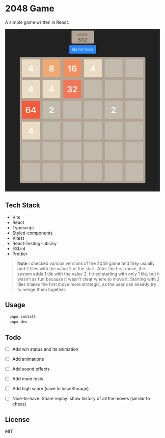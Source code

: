 # 2048 Game

A simple game written in React.

![2048 Game](.docs/2048.png)


## Tech Stack

- Vite
- React
- Typescript
- Styled-components
- Vitest
- React-Testing-Library
- ESLint
- Prettier

> **Note**
I checked various versions of the 2048 game and they usually add 2 tiles with the value 2 at the start. After the first move, the system adds 1 tile with the value 2.
I tried starting with only 1 tile, but it wasn't as fun because it wasn't clear where to move it. Starting with 2 tiles makes the first move more strategic, as the user can already try to merge them together.

## Usage

```bash
  pnpm install
  pnpm dev
```

## Todo

- [ ] Add win status and its animation
- [ ] Add animations
- [ ] Add sound effects
- [ ] Add more tests
- [ ] Add high score (save to localStorage)
- [ ] Nice-to-have: Share replay: show history of all the moves (similar to chess)


## License

MIT
